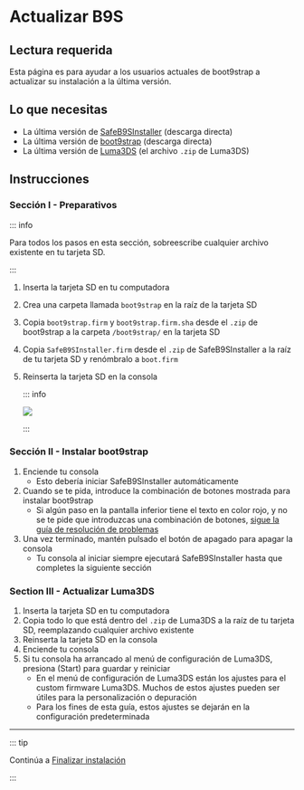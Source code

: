 # Actualizar B9S

## Lectura requerida

Esta página es para ayudar a los usuarios actuales de boot9strap a actualizar su instalación a la última versión.

## Lo que necesitas

- La última versión de [SafeB9SInstaller](https://github.com/d0k3/SafeB9SInstaller/releases/download/v0.0.7/SafeB9SInstaller-20170605-122940.zip) (descarga directa)
- La última versión de [boot9strap](https://github.com/SciresM/boot9strap/releases/download/1.4/boot9strap-1.4.zip) (descarga directa)
- La última versión de [Luma3DS](https://github.com/LumaTeam/Luma3DS/releases/latest) (el archivo `.zip` de Luma3DS)

## Instrucciones

### Sección I - Preparativos

::: info

Para todos los pasos en esta sección, sobreescribe cualquier archivo existente en tu tarjeta SD.

:::

1. Inserta la tarjeta SD en tu computadora
2. Crea una carpeta llamada `boot9strap` en la raíz de la tarjeta SD
3. Copia `boot9strap.firm` y `boot9strap.firm.sha` desde el `.zip` de boot9strap a la carpeta `/boot9strap/` en la tarjeta SD
4. Copia `SafeB9SInstaller.firm` desde el `.zip` de SafeB9SInstaller a la raíz de tu tarjeta SD y renómbralo a `boot.firm`
5. Reinserta la tarjeta SD en la consola

   ::: info

   ![](/images/screenshots/updateb9s-root-layout.png)

   :::

### Sección II - Instalar boot9strap

1. Enciende tu consola
   - Esto debería iniciar SafeB9SInstaller automáticamente
2. Cuando se te pida, introduce la combinación de botones mostrada para instalar boot9strap
   - Si algún paso en la pantalla inferior tiene el texto en color rojo, y no se te pide que introduzcas una combinación de botones, [sigue la guía de resolución de problemas](troubleshooting-updating-b9s)
3. Una vez terminado, mantén pulsado el botón de apagado para apagar la consola
   - Tu consola al iniciar siempre ejecutará SafeB9SInstaller hasta que completes la siguiente sección

### Section III - Actualizar Luma3DS

1. Inserta la tarjeta SD en tu computadora
2. Copia todo lo que está dentro del `.zip` de Luma3DS a la raíz de tu tarjeta SD, reemplazando cualquier archivo existente
3. Reinserta la tarjeta SD en la consola
4. Enciende tu consola
5. Si tu consola ha arrancado al menú de configuración de Luma3DS, presiona (Start) para guardar y reiniciar
   - En el menú de configuración de Luma3DS están los ajustes para el custom firmware Luma3DS. Muchos de estos ajustes pueden ser útiles para la personalización o depuración
   - Para los fines de esta guía, estos ajustes se dejarán en la configuración predeterminada

___

::: tip

Continúa a [Finalizar instalación](finalizing-setup)

:::
